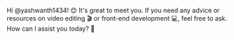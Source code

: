 Hi @yashwanth1434! 😊 
It's great to meet you. 
If you need any advice or resources on video editing 🎬 or front-end development 💻, feel free to ask. 
How can I assist you today? 🌟

<!---
yashwanth1434/yashwanth1434 is a ✨ special ✨ repository because its `README.md` (this file) appears on your GitHub profile.
You can click the Preview link to take a look at your changes.
--->
